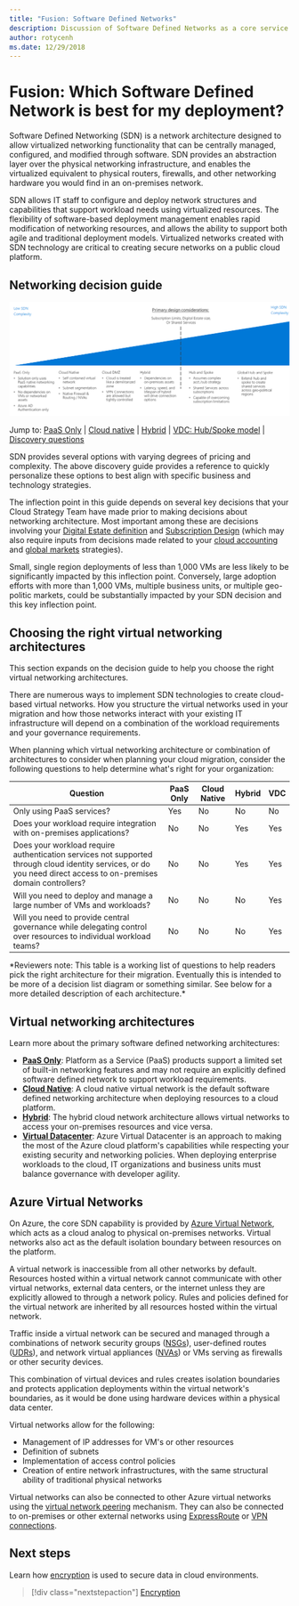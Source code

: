 ```yaml
---
title: "Fusion: Software Defined Networks" 
description: Discussion of Software Defined Networks as a core service in Azure migrations
author: rotycenh
ms.date: 12/29/2018
---
```


# Fusion: Which Software Defined Network is best for my deployment?

Software Defined Networking (SDN) is a network architecture designed to allow
virtualized networking functionality that can be centrally managed, configured,
and modified through software. SDN provides an abstraction layer over the
physical networking infrastructure, and enables the virtualized equivalent to
physical routers, firewalls, and other networking hardware you would find in an
on-premises network.

SDN allows IT staff to configure and deploy network structures and capabilities
that support workload needs using virtualized resources. The flexibility of
software-based deployment management enables rapid modification of networking
resources, and allows the ability to support both agile and traditional
deployment models. Virtualized networks created with SDN technology are critical
to creating secure networks on a public cloud platform.

## Networking decision guide

![Plotting networking options from least to most complex, aligned with jump links below](../../_images/discovery-guides/discovery-guide-sdn.png)

Jump to: [PaaS Only](paas-only.md) | [Cloud native](cloud-native.md) | [Hybrid](hybrid.md) | [VDC: Hub/Spoke model](vdc-networking.md) | [Discovery questions](#choosing-the-right-virtual-networking-architectures)

SDN provides several options with varying degrees of pricing and complexity. The above discovery guide provides a reference to quickly personalize these options to best align with specific business and technology strategies. 

The inflection point in this guide depends on several key decisions that your Cloud Strategy Team have made prior to making decisions about networking architecture. Most important among these are decisions involving your [Digital Estate definition](../../digital-estate/overview.md) and [Subscription Design](../subscriptions/overview.md) (which may also require inputs from decisions made related to your [cloud accounting](../../business-strategy/cloud-accounting.md) and [global markets](../../business-strategy/global-markets.md) strategies).

Small, single region deployments of less than 1,000 VMs are less likely to be significantly impacted by this inflection point. Conversely, large adoption efforts with more than 1,000 VMs, multiple business units, or multiple geo-politic markets, could be substantially impacted by your SDN decision and this key inflection point.

## Choosing the right virtual networking architectures

This section expands on the decision guide to help you choose the right virtual networking architectures.

There are numerous ways to implement SDN technologies to create cloud-based virtual
networks. How you structure the virtual networks used in your migration and how
those networks interact with your existing IT infrastructure will depend on a
combination of the workload requirements and your governance requirements.

When planning which virtual networking architecture or combination of
architectures to consider when planning your cloud migration, consider the
following questions to help determine what's right for your organization:

| Question                                                                                                                                                   | PaaS Only | Cloud Native | Hybrid | VDC |
|------------------------------------------------------------------------------------------------------------------------------------------------------------|-----------|--------------|--------|-----|
| Only using PaaS services?                                                                                                                                  | Yes       | No           | No     | No  |
| Does your workload require integration with on-premises applications?                                                                                      | No        | No           | Yes    | Yes |
| Does your workload require authentication services not supported through cloud identity services, or do you need direct access to on-premises domain controllers? | No        | No           | Yes    | Yes |
| Will you need to deploy and manage a large number of VMs and workloads?                                                                                    | No        | No           | No     | Yes |
| Will you need to provide central governance while delegating control over resources to individual workload teams?                                          | No        | No           | No     | Yes |

\*Reviewers note: This table is a working list of questions to help readers pick
the right architecture for their migration. Eventually this is intended to be
more of a decision list diagram or something similar. See below for a more
detailed description of each architecture.\*

## Virtual networking architectures
Learn more about the primary software defined networking architectures:

- [**PaaS Only**](paas-only.md): Platform as a Service (PaaS) products support a limited set of built-in networking features and may not require an explicitly defined software defined network to support workload requirements.
- [**Cloud Native**](cloud-native.md): A cloud native virtual network is the default software defined networking architecture when deploying resources to a cloud platform.
- [**Hybrid**](hybrid.md): The hybrid cloud network architecture allows virtual networks to access your on-premises resources and vice versa.
- [**Virtual Datacenter**](vdc-networking.md): Azure Virtual Datacenter is an approach to making the most of the Azure cloud platform's capabilities while respecting your existing security and networking policies. When deploying enterprise workloads to the cloud, IT organizations and business units must balance governance with developer agility.

## Azure Virtual Networks

On Azure, the core SDN capability is provided by [Azure Virtual
Network](https://docs.microsoft.com/en-us/azure/virtual-network/virtual-networks-overview),
which acts as a cloud analog to physical on-premises networks. Virtual networks
also act as the default isolation boundary between resources on the platform.

A virtual network is inaccessible from all other networks by default. Resources
hosted within a virtual network cannot communicate with other virtual networks,
external data centers, or the internet unless they are explicitly allowed to
through a network policy. Rules and policies defined for the virtual network are
inherited by all resources hosted within the virtual network.

Traffic inside a virtual network can be secured and managed through a
combinations of network security groups
([NSGs](https://docs.microsoft.com/en-us/azure/virtual-network/security-overview)),
user-defined routes
([UDRs](https://docs.microsoft.com/en-us/azure/virtual-network/virtual-networks-udr-overview)),
and network virtual appliances
([NVAs](https://azure.microsoft.com/en-us/solutions/network-appliances/)) or VMs
serving as firewalls or other security devices. 

This combination of virtual devices and rules creates isolation boundaries and protects 
application deployments within the virtual network's boundaries, as it would be done using
hardware devices within a physical data center.

Virtual networks allow for the following:

- Management of IP addresses for VM's or other resources
- Definition of subnets
- Implementation of access control policies
- Creation of entire network infrastructures, with the same structural
ability of traditional physical networks

Virtual networks can also be connected to other Azure virtual networks using the
[virtual network
peering](https://docs.microsoft.com/en-us/azure/virtual-network/virtual-network-peering-overview)
mechanism. They can also be connected to on-premises or other external networks
using [ExpressRoute](https://azure.microsoft.com/en-us/services/expressroute/)
or [VPN connections](https://azure.microsoft.com/en-us/services/vpn-gateway/).


## Next steps

Learn how [encryption](../encryption/overview.md) is used to secure data in cloud environments.

> [!div class="nextstepaction"]
> [Encryption](../encryption/overview.md)
